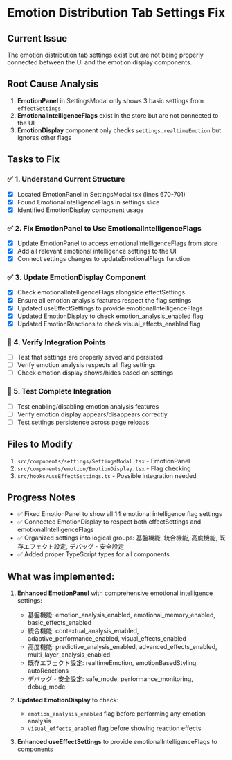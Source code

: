 # Emotion Distribution Tab Settings Fix

## Current Issue
The emotion distribution tab settings exist but are not being properly connected between the UI and the emotion display components.

## Root Cause Analysis
1. **EmotionPanel** in SettingsModal only shows 3 basic settings from `effectSettings`
2. **EmotionalIntelligenceFlags** exist in the store but are not connected to the UI
3. **EmotionDisplay** component only checks `settings.realtimeEmotion` but ignores other flags

## Tasks to Fix

### ✅ 1. Understand Current Structure
- [x] Located EmotionPanel in SettingsModal.tsx (lines 670-701)
- [x] Found EmotionalIntelligenceFlags in settings slice
- [x] Identified EmotionDisplay component usage

### ✅ 2. Fix EmotionPanel to Use EmotionalIntelligenceFlags
- [x] Update EmotionPanel to access emotionalIntelligenceFlags from store
- [x] Add all relevant emotional intelligence settings to the UI
- [x] Connect settings changes to updateEmotionalFlags function

### ✅ 3. Update EmotionDisplay Component
- [x] Check emotionalIntelligenceFlags alongside effectSettings
- [x] Ensure all emotion analysis features respect the flag settings
- [x] Updated useEffectSettings to provide emotionalIntelligenceFlags
- [x] Updated EmotionDisplay to check emotion_analysis_enabled flag
- [x] Updated EmotionReactions to check visual_effects_enabled flag

### 🔄 4. Verify Integration Points
- [ ] Test that settings are properly saved and persisted
- [ ] Verify emotion analysis respects all flag settings
- [ ] Check emotion display shows/hides based on settings

### 🔄 5. Test Complete Integration
- [ ] Test enabling/disabling emotion analysis features
- [ ] Verify emotion display appears/disappears correctly
- [ ] Test settings persistence across page reloads

## Files to Modify
1. `src/components/settings/SettingsModal.tsx` - EmotionPanel
2. `src/components/emotion/EmotionDisplay.tsx` - Flag checking
3. `src/hooks/useEffectSettings.ts` - Possible integration needed

## Progress Notes
- ✅ Fixed EmotionPanel to show all 14 emotional intelligence flag settings
- ✅ Connected EmotionDisplay to respect both effectSettings and emotionalIntelligenceFlags
- ✅ Organized settings into logical groups: 基盤機能, 統合機能, 高度機能, 既存エフェクト設定, デバッグ・安全設定
- ✅ Added proper TypeScript types for all components

## What was implemented:
1. **Enhanced EmotionPanel** with comprehensive emotional intelligence settings:
   - 基盤機能: emotion_analysis_enabled, emotional_memory_enabled, basic_effects_enabled
   - 統合機能: contextual_analysis_enabled, adaptive_performance_enabled, visual_effects_enabled
   - 高度機能: predictive_analysis_enabled, advanced_effects_enabled, multi_layer_analysis_enabled
   - 既存エフェクト設定: realtimeEmotion, emotionBasedStyling, autoReactions
   - デバッグ・安全設定: safe_mode, performance_monitoring, debug_mode

2. **Updated EmotionDisplay** to check:
   - `emotion_analysis_enabled` flag before performing any emotion analysis
   - `visual_effects_enabled` flag before showing reaction effects

3. **Enhanced useEffectSettings** to provide emotionalIntelligenceFlags to components